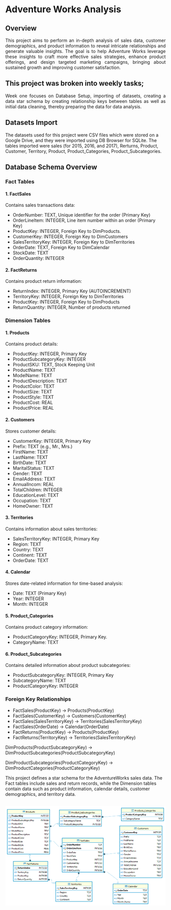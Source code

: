 # **Adventure Works Analysis**
##  Overview
<div align="justify">
This project aims to perform an in-depth analysis of sales data, customer demographics, and product information to reveal intricate relationships and generate valuable insights. The goal is to help Adventure Works leverage these insights to craft more effective sales strategies, enhance product offerings, and design targeted marketing campaigns, bringing about sustained growth and improving customer satisfaction.</div>

##  This project was broken into weekly tasks;
<div align="justify">Week one focuses on Database Setup, importing of datasets, creating a data star schema by creating relationship keys between tables as well as initial data cleaning, thereby preparing the data for data analysis.</div>

## Datasets Import
The datasets used for this project were CSV files which were stored on a Google Drive, and they were imported using DB Browser for SQLite.
The tables imported were sales (for 2015, 2016, and 2017), Rerturns, Product, Customer, Territory, Product, Product_Categories, Product_Subcategories.

## Database Schema Overview

### Fact Tables
#### 1. FactSales
Contains sales transactions data:

- OrderNumber: TEXT, Unique identifier for the order (Primary Key)
- OrderLineItem: INTEGER, Line item number within an order (Primary Key)
- ProductKey: INTEGER, Foreign Key to DimProducts.
- CustomerKey: INTEGER, Foreign Key to DimCustomers
- SalesTerritoryKey: INTEGER, Foreign Key to DimTerritories
- OrderDate: TEXT, Foreign Key to DimCalendar
- StockDate: TEXT
- OrderQuantity: INTEGER
#### 2. FactReturns
Contains product return information:

- ReturnIndex: INTEGER, Primary Key (AUTOINCREMENT)
- TerritoryKey: INTEGER, Foreign Key to DimTerritories
- ProductKey: INTEGER, Foreign Key to DimProducts
- ReturnQuantity: INTEGER, Number of products returned

### Dimension Tables

#### 1. Products
Contains product details: 

- ProductKey: INTEGER, Primary Key
- ProductSubcategoryKey: INTEGER
- ProductSKU: TEXT, Stock Keeping Unit
- ProductName: TEXT
- ModelName: TEXT
- ProductDescription: TEXT
- ProductColor: TEXT
- ProductSize: TEXT
- ProductStyle: TEXT
- ProductCost: REAL
- ProductPrice: REAL

#### 2. Customers
Stores customer details:

- CustomerKey: INTEGER, Primary Key
- Prefix: TEXT (e.g., Mr., Mrs.)
- FirstName: TEXT
- LastName: TEXT
- BirthDate: TEXT
- MaritalStatus: TEXT
- Gender: TEXT
- EmailAddress: TEXT
- AnnualIncom: REAL
- TotalChildren: INTEGER
- EducationLevel: TEXT
- Occupation: TEXT
- HomeOwner: TEXT
  
#### 3. Territories
Contains information about sales territories:

- SalesTerritoryKey: INTEGER, Primary Key
- Region: TEXT
- Country: TEXT
- Continent: TEXT
- OrderDate: TEXT

#### 4. Calendar
Stores date-related information for time-based analysis:

- Date: TEXT (Primary Key)
- Year: INTEGER
- Month: INTEGER

#### 5. Product_Categories
Contains product category information:

- ProductCategoryKey: INTEGER, Primary Key.
- CategoryName: TEXT

#### 6. Product_Subcategories
Contains detailed information about product subcategories:

- ProductSubcategoryKey: INTEGER, Primary Key
- SubcategoryName: TEXT
- ProductCategoryKey: INTEGER

### Foreign Key Relationships

- FactSales(ProductKey) → Products(ProductKey)
- FactSales(CustomerKey) → Customers(CustomerKey)
- FactSales(SalesTerritoryKey) → Territories(SalesTerritoryKey)
- FactSales(OrderDate) → Calendar(OrderDate)
- FactReturns(ProductKey) → Products(ProductKey)
- FactReturns(TerritoryKey) → Territories(SalesTerritoryKey)



DimProducts(ProductSubcategoryKey) → DimProductSubcategories(ProductSubcategoryKey)

DimProductSubcategories(ProductCategoryKey) → DimProductCategories(ProductCategoryKey)




This project defines a star schema for the AdventureWorks sales data. The Fact tables include sales and return records, while the Dimension tables contain data such as product information, calendar details, customer demographics, and territory data.

<div align="justify"> </div>

  
##


![](ERDiagram_Adventure_Works.png)
